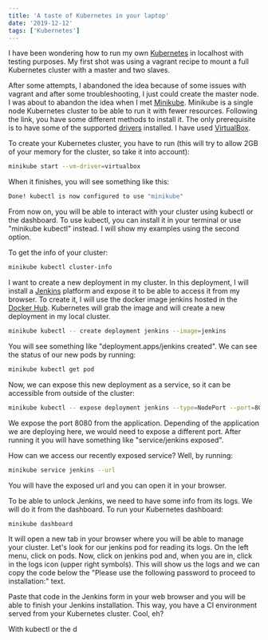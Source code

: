 ```yaml
---
title: 'A taste of Kubernetes in your laptop'
date: '2019-12-12'
tags: ['Kubernetes']
---
```


I have been wondering how to run my own [Kubernetes](https://kubernetes.io/docs/home/) in localhost with testing purposes. My first shot was using a vagrant recipe to mount a full Kubernetes cluster with a master and two slaves. 

After some attempts, I abandoned the idea because of some issues with vagrant and after some troubleshooting, I just could create the master node. I was about to abandon the idea when I met [Minikube](https://kubernetes.io/docs/tasks/tools/install-minikube/). Minikube is a single node Kubernetes cluster to be able to run it with fewer resources. Following the link, you have some different methods to install it. The only prerequisite is to have some of the supported [drivers](https://minikube.sigs.k8s.io/docs/reference/drivers/) installed. I have used [VirtualBox](https://www.virtualbox.org/).

To create your Kubernetes cluster, you have to run (this will try to allow 2GB of your memory for the cluster, so take it into account):

```bash
minikube start --vm-driver=virtualbox
```

When it finishes, you will see something like this:

```bash
Done! kubectl is now configured to use "minikube"
```

From now on, you will be able to interact with your cluster using kubectl or the dashboard. To use kubectl, you can install it in your terminal or use "minikube kubectl" instead. I will show my examples using the second option.

To get the info of your cluster:

```bash
minikube kubectl cluster-info
```

I want to create a new deployment in my cluster. In this deployment, I will install a [Jenkins](https://jenkins.io/) platform and expose it to be able to access it from my browser. To create it, I will use the docker image jenkins hosted in the [Docker Hub](https://hub.docker.com/_/jenkins/). Kubernetes will grab the image and will create a new deployment in my local cluster.

```bash
minikube kubectl -- create deployment jenkins --image=jenkins
```

You will see something like "deployment.apps/jenkins created". We can see the status of our new pods by running:

```bash
minikube kubectl get pod
```

Now, we can expose this new deployment as a service, so it can be accessible from outside of the cluster:

```bash
minikube kubectl -- expose deployment jenkins --type=NodePort --port=8080
```

We expose the port 8080 from the application. Depending of the application we are deploying here, we would need to expose a different port. After running it you will have something like "service/jenkins exposed".

How can we access our recently exposed service? Well, by running:

```bash
minikube service jenkins --url
```

You will have the exposed url and you can open it in your browser.

To be able to unlock Jenkins, we need to have some info from its logs. We will do it from the dashboard. To run your Kubernetes dashboard:

```bash
minikube dashboard
```

It will open a new tab in your browser where you will be able to manage your cluster. Let's look for our jenkins pod for reading its logs. On the left menu, click on pods. Now, click on jenkins pod and, when you are in, click in the logs icon (upper right symbols). This will show us the logs and we can copy the code below the "Please use the following password to proceed to installation:" text. 

Paste that code in the Jenkins form in your web browser and you will be able to finish your Jenkins installation. This way, you have a CI environment served from your Kubernetes cluster. Cool, eh?

With kubectl or the d